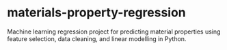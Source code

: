 # materials-property-regression
Machine learning regression project for predicting material properties using feature selection, data cleaning, and linear modelling in Python.

